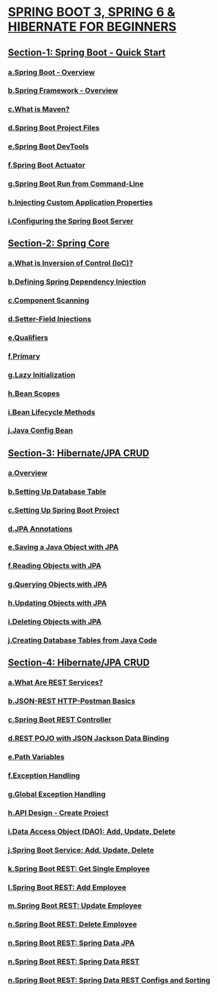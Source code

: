 # [SPRING BOOT 3, SPRING 6 & HIBERNATE FOR BEGINNERS](https://github.com/korhanertancakmak/SPRING-BOOT/tree/master/README.md)

## [Section-1: Spring Boot - Quick Start](https://github.com/korhanertancakmak/SPRING-BOOT/tree/master/01-spring-boot-overview/README.md#spring-boot---quick-start)
### [a.Spring Boot - Overview](https://github.com/korhanertancakmak/SPRING-BOOT/tree/master/01-spring-boot-overview/README.md#spring-boot---overview)
### [b.Spring Framework - Overview](https://github.com/korhanertancakmak/SPRING-BOOT/tree/master/01-spring-boot-overview/README.md#spring-framework---overview)
### [c.What is Maven?](https://github.com/korhanertancakmak/SPRING-BOOT/tree/master/01-spring-boot-overview/README.md#what-is-maven)
### [d.Spring Boot Project Files](https://github.com/korhanertancakmak/SPRING-BOOT/tree/master/01-spring-boot-overview/README.md#spring-boot-project-files)
### [e.Spring Boot DevTools](https://github.com/korhanertancakmak/SPRING-BOOT/tree/master/01-spring-boot-overview/README.md#spring-boot-devtools)
### [f.Spring Boot Actuator](https://github.com/korhanertancakmak/SPRING-BOOT/tree/master/01-spring-boot-overview/README.md#spring-boot-actuator)
### [g.Spring Boot Run from Command-Line](https://github.com/korhanertancakmak/SPRING-BOOT/tree/master/01-spring-boot-overview/README.md#spring-boot-run-from-command-line)
### [h.Injecting Custom Application Properties](https://github.com/korhanertancakmak/SPRING-BOOT/tree/master/01-spring-boot-overview/README.md#injecting-custom-application-properties)
### [i.Configuring the Spring Boot Server](https://github.com/korhanertancakmak/SPRING-BOOT/tree/master/01-spring-boot-overview/README.md#configuring-the-spring-boot-server)

## [Section-2: Spring Core](https://github.com/korhanertancakmak/SPRING-BOOT/tree/master/02-spring-boot-spring-core/README.md#spring-core)
### [a.What is Inversion of Control (IoC)?](https://github.com/korhanertancakmak/SPRING-BOOT/tree/master/02-spring-boot-spring-core/README.md#what-is-inversion-of-control-ioc)
### [b.Defining Spring Dependency Injection](https://github.com/korhanertancakmak/SPRING-BOOT/tree/master/02-spring-boot-spring-core/README.md#defining-spring-dependency-injection)
### [c.Component Scanning](https://github.com/korhanertancakmak/SPRING-BOOT/tree/master/02-spring-boot-spring-core/README.md#component-scanning)
### [d.Setter-Field Injections](https://github.com/korhanertancakmak/SPRING-BOOT/tree/master/02-spring-boot-spring-core/README.md#setter-field-injections)
### [e.Qualifiers](https://github.com/korhanertancakmak/SPRING-BOOT/tree/master/02-spring-boot-spring-core/README.md#qualifiers)
### [f.Primary](https://github.com/korhanertancakmak/SPRING-BOOT/tree/master/02-spring-boot-spring-core/README.md#primary)
### [g.Lazy Initialization](https://github.com/korhanertancakmak/SPRING-BOOT/tree/master/02-spring-boot-spring-core/README.md#lazy-initialization)
### [h.Bean Scopes](https://github.com/korhanertancakmak/SPRING-BOOT/tree/master/02-spring-boot-spring-core/README.md#bean-scopes)
### [i.Bean Lifecycle Methods](https://github.com/korhanertancakmak/SPRING-BOOT/tree/master/02-spring-boot-spring-core/README.md#bean-lifecycle-methods)
### [j.Java Config Bean](https://github.com/korhanertancakmak/SPRING-BOOT/tree/master/02-spring-boot-spring-core/README.md#java-config-bean)

## [Section-3: Hibernate/JPA CRUD](https://github.com/korhanertancakmak/SPRING-BOOT/tree/master/03-spring-boot-hibernate-jpa-crud/README.md#hibernatejpa-crud)
### [a.Overview](https://github.com/korhanertancakmak/SPRING-BOOT/tree/master/03-spring-boot-hibernate-jpa-crud/README.md#overview)
### [b.Setting Up Database Table](https://github.com/korhanertancakmak/SPRING-BOOT/tree/master/03-spring-boot-hibernate-jpa-crud/README.md#setting-up-database-table)
### [c.Setting Up Spring Boot Project](https://github.com/korhanertancakmak/SPRING-BOOT/tree/master/03-spring-boot-hibernate-jpa-crud/README.md#setting-up-spring-boot-project)
### [d.JPA Annotations](https://github.com/korhanertancakmak/SPRING-BOOT/tree/master/03-spring-boot-hibernate-jpa-crud/README.md#jpa-annotations)
### [e.Saving a Java Object with JPA](https://github.com/korhanertancakmak/SPRING-BOOT/tree/master/03-spring-boot-hibernate-jpa-crud/README.md#saving-a-java-object-with-jpa)
### [f.Reading Objects with JPA](https://github.com/korhanertancakmak/SPRING-BOOT/tree/master/03-spring-boot-hibernate-jpa-crud/README.md#reading-objects-with-jpa)
### [g.Querying Objects with JPA](https://github.com/korhanertancakmak/SPRING-BOOT/tree/master/03-spring-boot-hibernate-jpa-crud/README.md#querying-objects-with-jpa)
### [h.Updating Objects with JPA](https://github.com/korhanertancakmak/SPRING-BOOT/tree/master/03-spring-boot-hibernate-jpa-crud/README.md#updating-objects-with-jpa)
### [i.Deleting Objects with JPA](https://github.com/korhanertancakmak/SPRING-BOOT/tree/master/03-spring-boot-hibernate-jpa-crud/README.md#deleting-objects-with-jpa)
### [j.Creating Database Tables from Java Code](https://github.com/korhanertancakmak/SPRING-BOOT/tree/master/03-spring-boot-hibernate-jpa-crud/README.md#creating-database-tables-from-java-code)

## [Section-4: Hibernate/JPA CRUD](https://github.com/korhanertancakmak/SPRING-BOOT/tree/master/04-spring-boot-rest-crud/README.md#rest-crud-apis)
### [a.What Are REST Services?](https://github.com/korhanertancakmak/SPRING-BOOT/tree/master/04-spring-boot-rest-crud/README.md#what-are-rest-services)
### [b.JSON-REST HTTP-Postman Basics](https://github.com/korhanertancakmak/SPRING-BOOT/tree/master/04-spring-boot-rest-crud/README.md#json-rest-http-postman-basics)
### [c.Spring Boot REST Controller](https://github.com/korhanertancakmak/SPRING-BOOT/tree/master/04-spring-boot-rest-crud/README.md#spring-boot-rest-controller)
### [d.REST POJO with JSON Jackson Data Binding](https://github.com/korhanertancakmak/SPRING-BOOT/tree/master/04-spring-boot-rest-crud/README.md#rest-pojo-with-json-jackson-data-binding)
### [e.Path Variables](https://github.com/korhanertancakmak/SPRING-BOOT/tree/master/04-spring-boot-rest-crud/README.md#path-variables)
### [f.Exception Handling](https://github.com/korhanertancakmak/SPRING-BOOT/tree/master/04-spring-boot-rest-crud/README.md#exception-handling)
### [g.Global Exception Handling](https://github.com/korhanertancakmak/SPRING-BOOT/tree/master/04-spring-boot-rest-crud/README.md#global-exception-handling)
### [h.API Design - Create Project](https://github.com/korhanertancakmak/SPRING-BOOT/tree/master/04-spring-boot-rest-crud/README.md#api-design---create-project)
### [i.Data Access Object (DAO): Add, Update, Delete](https://github.com/korhanertancakmak/SPRING-BOOT/tree/master/04-spring-boot-rest-crud/README.md#data-access-object-dao-add-update-delete)
### [j.Spring Boot Service: Add, Update, Delete](https://github.com/korhanertancakmak/SPRING-BOOT/tree/master/04-spring-boot-rest-crud/README.md#spring-boot-service-add-update-delete)
### [k.Spring Boot REST: Get Single Employee](https://github.com/korhanertancakmak/SPRING-BOOT/tree/master/04-spring-boot-rest-crud/README.md#spring-boot-rest-get-single-employee)
### [l.Spring Boot REST: Add Employee](https://github.com/korhanertancakmak/SPRING-BOOT/tree/master/04-spring-boot-rest-crud/README.md#spring-boot-rest-add-employee)
### [m.Spring Boot REST: Update Employee](https://github.com/korhanertancakmak/SPRING-BOOT/tree/master/04-spring-boot-rest-crud/README.md#spring-boot-rest-update-employee)
### [n.Spring Boot REST: Delete Employee](https://github.com/korhanertancakmak/SPRING-BOOT/tree/master/04-spring-boot-rest-crud/README.md#spring-boot-rest-delete-employee)
### [n.Spring Boot REST: Spring Data JPA](https://github.com/korhanertancakmak/SPRING-BOOT/tree/master/04-spring-boot-rest-crud/README.md#spring-boot-rest-spring-data-jpa)
### [n.Spring Boot REST: Spring Data REST](https://github.com/korhanertancakmak/SPRING-BOOT/tree/master/04-spring-boot-rest-crud/README.md#spring-boot-rest-spring-data-rest)
### [n.Spring Boot REST: Spring Data REST Configs and Sorting](https://github.com/korhanertancakmak/SPRING-BOOT/tree/master/04-spring-boot-rest-crud/README.md#spring-boot-rest-spring-data-rest-configs-and-sorting)
